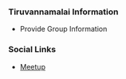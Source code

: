 ### Tiruvannamalai Information
* Provide Group Information

### Social Links
* [Meetup](https://www.meetup.com/owasp-tiruvannamalai/)


